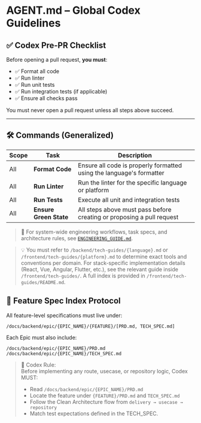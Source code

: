 <!--
This file defines your rules across all modules.
Platform-specific variations belong in:
- /backend/tech-guides/{language}.md
- /frontend/tech-guides/{platform}.md
-->

# AGENT.md – Global Codex Guidelines

## ✅ Codex Pre-PR Checklist

Before opening a pull request, **you must**:

- ✅ Format all code
- ✅ Run linter
- ✅ Run unit tests
- ✅ Run integration tests (if applicable)
- ✅ Ensure all checks pass

You must never open a pull request unless all steps above succeed.

---

## 🛠 Commands (Generalized)

| Scope    | Task                  | Description                                                                 |
|----------|-----------------------|-----------------------------------------------------------------------------|
| All      | **Format Code**       | Ensure all code is properly formatted using the language's formatter        |
| All      | **Run Linter**        | Run the linter for the specific language or platform                        |
| All      | **Run Tests**         | Execute all unit and integration tests                                      |
| All      | **Ensure Green State**| All steps above must pass before creating or proposing a pull request       |

> 📘 For system-wide engineering workflows, task specs, and architecture rules, see [`ENGINEERING_GUIDE.md`](./ENGINEERING_GUIDE.md).

> 💡 You must refer to `/backend/tech-guides/{language}.md` or `/frontend/tech-guides/{platform}.md` to determine exact tools and conventions per domain. For stack-specific implementation details (React, Vue, Angular, Flutter, etc.), see the relevant guide inside `/frontend/tech-guides/`. A full index is provided in `/frontend/tech-guides/README.md`.

## 📁 Feature Spec Index Protocol

All feature-level specifications must live under:

```
/docs/backend/epic/{EPIC_NAME}/{FEATURE}/[PRD.md, TECH_SPEC.md]
```

Each Epic must also include:

```
/docs/backend/epic/{EPIC_NAME}/PRD.md
/docs/backend/epic/{EPIC_NAME}/TECH_SPEC.md
```

> 🧭 Codex Rule:  
> Before implementing any route, usecase, or repository logic, Codex MUST:
> - Read `/docs/backend/epic/{EPIC_NAME}/PRD.md`
> - Locate the feature under `{FEATURE}/PRD.md` and `TECH_SPEC.md`
> - Follow the Clean Architecture flow from `delivery → usecase → repository`
> - Match test expectations defined in the TECH_SPEC.
